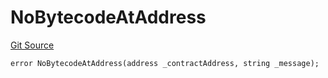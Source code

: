 # NoBytecodeAtAddress
[Git Source](https://github.com/thrackle-io/forte-rules-engine/blob/51222fa37733b5e2c25003328ad964a7e7155cb3/src/protocol/economic/ruleProcessor/RuleProcessorDiamondLib.sol)


```solidity
error NoBytecodeAtAddress(address _contractAddress, string _message);
```

